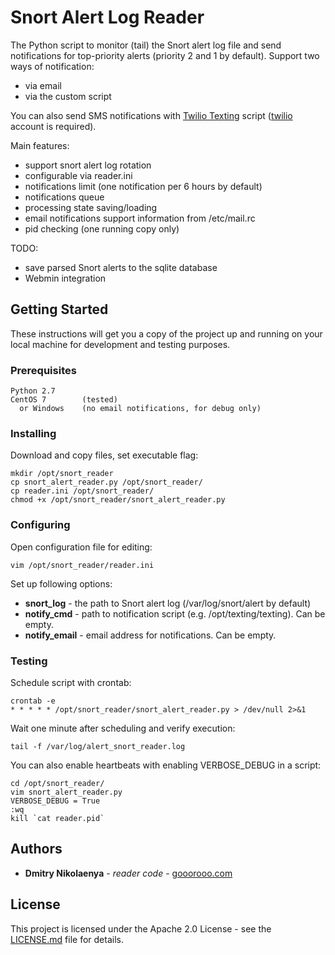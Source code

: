 # Snort Alert Log Reader

The Python script to monitor (tail) the Snort alert log file and send notifications for top-priority alerts (priority 2 and 1 by default).
Support two ways of notification:
* via email
* via the custom script

You can also send SMS notifications with [Twilio Texting](https://github.com/goooroooX/texting) script ([twilio](https://www.twilio.com) account is required).

Main features:
* support snort alert log rotation
* configurable via reader.ini
* notifications limit (one notification per 6 hours by default)
* notifications queue
* processing state saving/loading
* email notifications support information from /etc/mail.rc
* pid checking (one running copy only)

TODO:
* save parsed Snort alerts to the sqlite database
* Webmin integration

## Getting Started

These instructions will get you a copy of the project up and running on your local machine for development and testing purposes.

### Prerequisites

```
Python 2.7
CentOS 7        (tested)
  or Windows    (no email notifications, for debug only)
```

### Installing

Download and copy files, set executable flag:

```
mkdir /opt/snort_reader
cp snort_alert_reader.py /opt/snort_reader/
cp reader.ini /opt/snort_reader/
chmod +x /opt/snort_reader/snort_alert_reader.py
```

### Configuring

Open configuration file for editing:

```
vim /opt/snort_reader/reader.ini
```

Set up following options:

* **snort_log** - the path to Snort alert log (/var/log/snort/alert by default)
* **notify_cmd** - path to notification script (e.g. /opt/texting/texting). Can be empty.
* **notify_email** - email address for notifications. Can be empty.

### Testing

Schedule script with crontab:

```
crontab -e
* * * * * /opt/snort_reader/snort_alert_reader.py > /dev/null 2>&1
```

Wait one minute after scheduling and verify execution:

```
tail -f /var/log/alert_snort_reader.log
```

You can also enable heartbeats with enabling VERBOSE_DEBUG in a script:

```
cd /opt/snort_reader/
vim snort_alert_reader.py
VERBOSE_DEBUG = True
:wq
kill `cat reader.pid`
```

## Authors

* **Dmitry Nikolaenya** - *reader code* - [gooorooo.com](https://gooorooo.com)

## License

This project is licensed under the Apache 2.0 License - see the [LICENSE.md](LICENSE.md) file for details.
